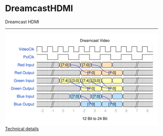 # DreamcastHDMI
Dreamcast HDMI

----------
 
![Dremcast Video](./assets/dc-video.svg)
[Technical details](https://rawgit.com/chriz2600/DreamcastHDMI/master/assets/index.html)


